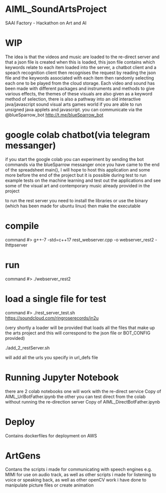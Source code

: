 # AIML_SoundArtsProject
SAAI Factory - Hackathon on Art and AI

WIP
====
The idea is that the videos and music are loaded to the re-direct server and that a json file is created when this is loaded, this json file contains which keywords relate to each item loaded into the server, a chatbot client and a speach recognition client then recognises the request by reading the json file and the keywords associated with each item then randomly selecting each one to be played from the cloud storage. Each video and sound has been made with different packages and instruments and methods to give various effects, the themes of these visuals are also given as a keyword method of selection, there is also a pathway into an old interactive java/javascript sound visual arts games world if you are able to run unsigned java applets and javascript.
you can communicate via the @blueSparrow_bot http://t.me/blueSparrow_bot

google colab chatbot(via telegram messanger)
===========================================
if you start the google colab you can experiment by sending the bot commands via the blueSparrow messanger once you have came to the end of the spreadsheet main(), I will hope to host this application and some more before the end of the project but it is possible during test to run example tests on the machine learning and test out the applications and see some of the visual art and contemporary music already provided in the project

to run the rest server you need to install the libraries or use the binary (which has been made for ubuntu linux) then make the executable

compile
=======
command #> g++-7 -std=c++17 rest_webserver.cpp -o webserver_rest2 -lhttpserver

run
======
command #>  ./webserver_rest2

load a single file for test
===========================
command #> ./rest_server_test.sh https://soundcloud.com/ringroserecords/in2u

(very shortly a loader will be provided that loads all the files that make up the arts project and this will correspond to the json file or BOT_CONFIG provided) 

./add_2_restServer.sh 

will add all the urls you specify in url_defs file

Running Jupyter Notebook
=========================
there are 2 colab notebooks one will work with the re-direct service Copy of AIML_UrlBotFather.ipynb
the other you can test direct from the colab without running the re-direction server Copy of AIML_DirectBotFather.ipynb 

Deploy
======
Contains dockerfiles for deployment on AWS

ArtGens
=======
Contans the scripts i made for communicating with speech engines e.g. MIMI for use on audio track, as well as other scripts i made for listening to voice or speaking back, as well as other openCV work i have done to manipulate picture files or create animation
